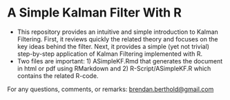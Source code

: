 # A Simple Kalman Filter With R

- This repository provides an intuitive and simple introduction to Kalman Filtering. First, it reviews quickly the related theory and focuses on the key ideas behind the filter. Next, it provides a simple (yet not trivial) step-by-step application of Kalman Filtering implemented with R. 
- Two files are important: 1) ASimpleKF.Rmd that generates the document in html or pdf using RMarkdown and 2) R-Script/ASimpleKF.R which contains the related R-code.


For any questions, comments, or remarks: brendan.berthold@gmail.com





